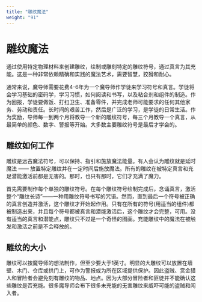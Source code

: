 ```yaml
---
title: "雕纹魔法"
weight: "91"
---
```

# 雕纹魔法

通过使用特定物理材料来创建雕纹，绘制或雕刻特定的雕纹符号，通过真言为其充能。这是一种非常依赖精确和实践的魔法艺术，需要智慧，狡猾和耐心。

通常来说，魔导师需要花费4-6年为一个魔导师作学徒来学习符号和真言。学徒将会学习基础的密码学，学习习惯，如何阅读和书写，以及粘合剂和组件的制造。作为回报，学徒要做饭、打扫卫生、准备零件，并完成老师可能要求的任何其他家务、劳动和责任。长时间的艰苦工作，然后是广泛的学习，是学徒的日常生活。作为奖励，导师每一到两个月将教导一个新的雕纹符号，每三个月教导一个真言，从最简单的颜色、数字、警报等开始。大多数主要雕纹符号是最后才学会的。

## 雕纹如何工作

雕纹是远古魔法符号，可以保持、指引和施放魔法能量。有人会认为雕纹就是延时魔法 —— 放置特定雕纹并在一定时间后施放魔法。所有的雕纹在被特定真言和充足潜能激活前都是无害的。那时，也只有那时，它们才充满了魔力。

首先需要制作每个单独的雕纹符号。在每个雕纹符号绘制完成后，念诵真言，激活整个“雕纹长诗”——一种用雕纹符号书写的咒语。然而，直到最后一个符号被正确的真言创造并激活，这个雕纹才开始起作用。只有在所有的符号(用适当的组件)都被制造出来，并且每个符号都被真言和潜能激活后，这个雕纹才会完整，可用。没有适当的真言和潜能点，雕纹只不过是一个奇怪的图画。充能雕纹中的魔法在被触发和激活之前是不会释放的。

## 雕纹的大小

雕纹可以按魔导师的想法制作，但至少要大于1英寸。明显的大雕纹可以放置在墙壁、木门、仓库或拱门上，可作为警报或为所在区域提供保护。因此盗贼、赏金猎人和冒险者会避免刻有雕纹的物品、地点。因为大部分冒险者和匪徒并不能确认这些雕纹是否充能。很多魔导师会布下很多未充能的无害雕纹来威吓可能的盗贼和闯入者。
